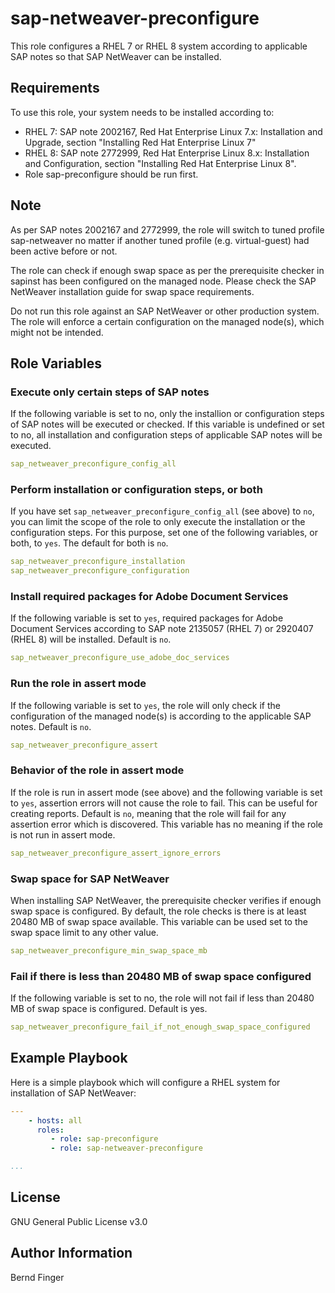 sap-netweaver-preconfigure
================

This role configures a RHEL 7 or RHEL 8 system according to applicable SAP notes so that SAP NetWeaver can be installed.

Requirements
------------

To use this role, your system needs to be installed according to:
- RHEL 7: SAP note 2002167, Red Hat Enterprise Linux 7.x: Installation and Upgrade, section "Installing Red Hat Enterprise Linux 7"
- RHEL 8: SAP note 2772999, Red Hat Enterprise Linux 8.x: Installation and Configuration, section "Installing Red Hat Enterprise Linux 8".
- Role sap-preconfigure should be run first.

Note
----
As per SAP notes 2002167 and 2772999, the role will switch to tuned profile sap-netweaver no matter if another tuned profile (e.g. virtual-guest) had been active before or not.

The role can check if enough swap space as per the prerequisite checker in sapinst has been configured on the managed node. Please check the SAP NetWeaver installation guide for swap space requirements.

Do not run this role against an SAP NetWeaver or other production system. The role will enforce a certain configuration on the managed node(s), which might not be intended.

Role Variables
--------------

### Execute only certain steps of SAP notes
If the following variable is set to no, only the installion or configuration steps of SAP notes will be executed or checked. If this variable is undefined or set to no, all installation and configuration steps of applicable SAP notes will be executed.
```yaml
sap_netweaver_preconfigure_config_all
```

### Perform installation or configuration steps, or both
If you have set `sap_netweaver_preconfigure_config_all` (see above) to `no`, you can limit the scope of the role to only execute the installation or the configuration steps. For this purpose, set one of the following variables, or both, to `yes`. The default for both is `no`.
```yaml
sap_netweaver_preconfigure_installation
sap_netweaver_preconfigure_configuration
```

### Install required packages for Adobe Document Services
If the following variable is set to `yes`, required packages for Adobe Document Services according to SAP note 2135057 (RHEL 7) or 2920407 (RHEL 8) will be installed. Default is `no`.
```yaml
sap_netweaver_preconfigure_use_adobe_doc_services
```

### Run the role in assert mode
If the following variable is set to `yes`, the role will only check if the configuration of the managed node(s) is according to the applicable SAP notes. Default is `no`.
```yaml
sap_netweaver_preconfigure_assert
```

### Behavior of the role in assert mode
If the role is run in assert mode (see above) and the following variable is set to `yes`, assertion errors will not cause the role to fail. This can be useful for creating reports.
Default is `no`, meaning that the role will fail for any assertion error which is discovered. This variable has no meaning if the role is not run in assert mode.
```yaml
sap_netweaver_preconfigure_assert_ignore_errors
```

### Swap space for SAP NetWeaver
When installing SAP NetWeaver, the prerequisite checker verifies if enough swap space is configured. By default, the role checks is there is at least 20480 MB of swap space available.
This variable can be used set to the swap space limit to any other value.
```yaml
sap_netweaver_preconfigure_min_swap_space_mb
```

### Fail if there is less than 20480 MB of swap space configured
If the following variable is set to no, the role will not fail if less than 20480 MB of swap space is configured. Default is yes.
```yaml
sap_netweaver_preconfigure_fail_if_not_enough_swap_space_configured
```

Example Playbook
----------------

Here is a simple playbook which will configure a RHEL system for installation of SAP NetWeaver:

```yaml
---
    - hosts: all
      roles:
         - role: sap-preconfigure
         - role: sap-netweaver-preconfigure

...
```

License
-------

GNU General Public License v3.0

Author Information
------------------

Bernd Finger
